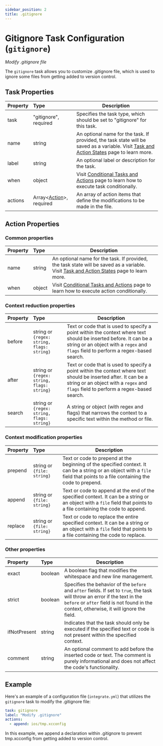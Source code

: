 ```yaml
---
sidebar_position: 2
title: .gitignore
---
```

# Gitignore Task Configuration (`gitignore`)
_Modify .gitignore file_

The `gitignore` task allows you to customize .gitignore file, which is used to ignore some files from getting added to version control.

## Task Properties

| Property | Type                                            | Description                                                                                                                                                  |
|:---------|:------------------------------------------------|--------------------------------------------------------------------------------------------------------------------------------------------------------------|
| task     | "gitignore", required                           | Specifies the task type, which should be set to "gitignore" for this task.                                                                                   |
| name     | string                                          | An optional name for the task. If provided, the task state will be saved as a variable. Visit [Task and Action States](../../states) page to learn more. |
| label    | string                                          | An optional label or description for the task.                                                                                                               |
| when     | object                                          | Visit [Conditional Tasks and Actions](../../when) page to learn how to execute task conditionally.                                                       |
| actions  | Array\<[Action](#action-properties)\>, required | An array of action items that define the modifications to be made in the file.                                                                               |

## Action Properties

### Common properties

| Property   | Type                                       | Description                                                                                                                                                                                             |
|:-----------|:-------------------------------------------|---------------------------------------------------------------------------------------------------------------------------------------------------------------------------------------------------------|
| name       | string                                     | An optional name for the task. If provided, the task state will be saved as a variable. Visit [Task and Action States](../../states) page to learn more.                                            |
| when       | object                                     | Visit [Conditional Tasks and Actions](../../when)  page to learn how to execute action conditionally.                                                                                               |

### Context reduction properties

| Property | Type                                                 | Description                                                                                                                                                                                                                                                                                |
|:---------|:-----------------------------------------------------|--------------------------------------------------------------------------------------------------------------------------------------------------------------------------------------------------------------------------------------------------------------------------------------------|
| before   | string or `{regex: string, flags: string}`           | Text or code that is used to specify a point within the context where text should be inserted before. It can be a string or an object with a `regex` and `flags` field to perform a regex-based search.                                                                                    |
| after    | string or `{regex: string, flags: string}`           | Text or code that is used to specify a point within the context where text should be inserted after. It can be a string or an object with a `regex` and `flags` field to perform a regex-based search.                                                                                     |
| search   | string or `{regex: string, flags: string}`           | A string or object (with regex and flags) that narrows the context to a specific text within the method or file.                                                                                                                                                                           |

### Context modification properties

| Property  | Type                       | Description                                                                                                                                                                  |
|:----------|:---------------------------|------------------------------------------------------------------------------------------------------------------------------------------------------------------------------|
| prepend   | string or `{file: string}` | Text or code to prepend at the beginning of the specified context. It can be a string or an object with a `file` field that points to a file containing the code to prepend. |
| append    | string or `{file: string}` | Text or code to append at the end of the specified context. It can be a string or an object with a `file` field that points to a file containing the code to append.         |
| replace   | string or `{file: string}` | Text or code to replace the entire specified context. It can be a string or an object with a `file` field that points to a file containing the code to replace.              |

### Other properties

| Property       | Type    | Description                                                                                                                                                                                                                                   |
|:---------------|:--------|-----------------------------------------------------------------------------------------------------------------------------------------------------------------------------------------------------------------------------------------------|
| exact          | boolean | A boolean flag that modifies the whitespace and new line management.                                                                                                                                                                          |
| strict         | boolean | Specifies the behavior of the `before` and `after` fields. If set to `true`, the task will throw an error if the text in the `before` or `after` field is not found in the context, otherwise, it will ignore the field.                      |
| ifNotPresent   | string  | Indicates that the task should only be executed if the specified text or code is not present within the specified context.                                                                                                                    |
| comment        | string  | An optional comment to add before the inserted code or text. The comment is purely informational and does not affect the code's functionality.                                                                                                |

## Example

Here's an example of a configuration file (`integrate.yml`) that utilizes the `gitignore` task to modify the .gitignore file:

```yaml
task: gitignore
label: "Modify .gitignore"
actions:
  - append: ios/tmp.xcconfig
```

In this example, we append a declaration within .gitignore to prevent tmp.xcconfig from getting added to version control.
